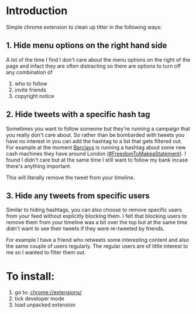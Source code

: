 # Introduction
Simple chrome extension to clean up titter in the following ways:

## 1. Hide menu options on the right hand side
A lot of the time I find I don't care about the menu options on the right of the page
and infact they are often distracting so there are options to turn off any combination of

1. who to follow
2. invite friends
3. copyright notice

## 2. Hide tweets with a specific hash tag
Sometimes you want to follow someone but they're running a campaign that you really don't care about.
So rather than be bombarded with tweets you have no interest in you can add the hashtag to a list that gets 
filtered out. For example at the moment [Barclays][2] is running a hashtag about some new cash machines they have
around London ([#FreedomToMakeaStatement][3]). I found I didn't care but at the same time I still want to follow my
bank incase there's anything important.

This will literally remove the tweet from your timeline.

## 3. Hide any tweets from specific users 
Similar to hiding hashtags, you can also choose to remove specific users from your feed without explicitly blocking them.
I felt that blocking users to remove them from your timeline was a bit over the top but at the same time didn't want to
see their tweets if they were re-tweeted by friends. 

For example I have a friend who retweets some interesting content and also the same couple of users regularly. The regular
users are of little interest to me so I wanted to filter them out.


# To install:
1. go to: [chrome://extensions/][1]
2. tick developer mode
3. load unpacked extension


[1]: chrome://extensions/
[2]: https://twitter.com/BarclaysOnline
[3]: https://twitter.com/hashtag/freedomtomakeastatement?f=realtime